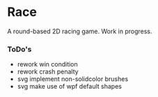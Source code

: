 # Race
A round-based 2D racing game.
Work in progress.

### ToDo's
* rework win condition
* rework crash penalty
* svg implement non-solidcolor brushes
* svg make use of wpf default shapes
